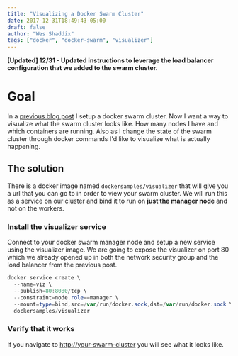 ```yaml
---
title: "Visualizing a Docker Swarm Cluster"
date: 2017-12-31T18:49:43-05:00
draft: false
author: "Wes Shaddix"
tags: ["docker", "docker-swarm", "visualizer"]
---
```


**[Updated] 12/31 - Updated instructions to leverage the load balancer configuration that we added to the swarm cluster.**

# Goal

In a [previous blog post](http://www.wesshaddix.com/post/three-node-docker-swarm-cluster/) I setup a docker swarm cluster. Now I want a way to visualize what the swarm cluster looks like. How many nodes I have and which containers are running. Also as I change the state of the swarm cluster through docker commands I'd like to visualize what is actually happening.

## The solution

There is a docker image named `dockersamples/visualizer` that will give you a url that you can go to in order to view your swarm cluster. We will run this as a service on our cluster and bind it to run on **just the manager node** and not on the workers.

### Install the visualizer service

Connect to your docker swarm manager node and setup a new service using the visualizer image. We are going to expose the visualizer on port 80 which we already opened up in both the network security group and the load balancer from the previous post.

```powershell
docker service create \
  --name=viz \
  --publish=80:8080/tcp \
  --constraint=node.role==manager \
  --mount=type=bind,src=/var/run/docker.sock,dst=/var/run/docker.sock \
  dockersamples/visualizer
```

### Verify that it works

If you navigate to <http://your-swarm-cluster> you will see what it looks like.